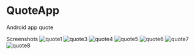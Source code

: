 # QuoteApp
Android app quote

Screenshots
![quote1](https://user-images.githubusercontent.com/68778985/105952825-26f7c680-6098-11eb-9b1c-c4c5fec8b468.jpeg)
![quote3](https://user-images.githubusercontent.com/68778985/105952833-295a2080-6098-11eb-955d-2017dfd13370.jpeg)
![quote4](https://user-images.githubusercontent.com/68778985/105952835-29f2b700-6098-11eb-8987-bfcc00f37e01.jpeg)
![quote5](https://user-images.githubusercontent.com/68778985/105952837-2a8b4d80-6098-11eb-98a7-405d81ad318d.jpeg)
![quote6](https://user-images.githubusercontent.com/68778985/105952840-2b23e400-6098-11eb-8802-dbbc0b1e6b89.jpeg)
![quote7](https://user-images.githubusercontent.com/68778985/105952841-2bbc7a80-6098-11eb-87c6-6985bb871f5a.jpeg)
![quote8](https://user-images.githubusercontent.com/68778985/105952842-2c551100-6098-11eb-8256-e899f1bfb03f.jpeg)

